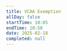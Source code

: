 ```yaml
---
title: VCAA Exemption
allDay: false
startTime: 10:05
endTime: 10:50
date: 2025-02-18
completed: null
---
```

